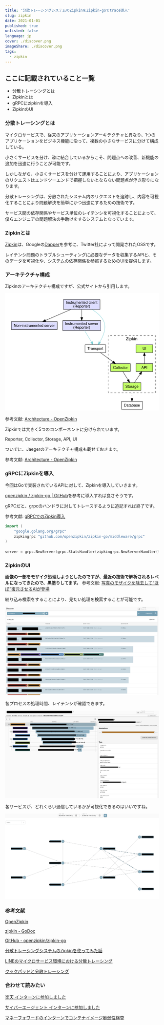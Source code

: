 ```yaml
---
title: '分散トレーシングシステムのZipkinをZipkin-goでtrace導入'
slug: zipkin
date: 2021-01-01
published: true
unlisted: false
language: jp
cover: ./discover.png
imageShare: ./discover.png
tags:
  - zipkin
---
```


## ここに記載されていること一覧

- 分散トレーシングとは
- Zipkinとは
- gRPCにzipkinを導入
- ZipkinのUI

### 分散トレーシングとは

マイクロサービスで、従来のアプリケーションアーキテクチャと異なり、1つのアプリケーションをビジネス機能に沿って、複数の小さなサービスに分けて構成している。

小さくサービスを分け、疎に結合しているからこそ、問題点への改善、新機能の追加を迅速に行うことが可能です。

しかしながら、小さくサービスを分けて運用することにより、アプリケーションのリクエストはエンドツーエンドで把握しないとならない問題点が浮き彫りになります。

分散トレーシングは、分散されたシステム内のリクエストを追跡し、内容を可視化することにより問題解決を簡単にかつ迅速にするための技術です。

サービス間の依存関係やサービス単位のレイテンシを可視化することによって、僕らエンジニアの問題解決の手助けをするシステムとなっています。

### Zipkinとは

[Zipkin](https://github.com/openzipkin/zipkin)は、Googleの[Dapper](https://static.googleusercontent.com/media/research.google.com/ja//pubs/archive/36356.pdf)を参考に、Twitter社によって開発されたOSSです。

レイテンシ問題のトラブルシューティングに必要なデータを収集するAPIと、そのデータを可視化や、システムの依存関係を参照するためのUIを提供します。

### アーキテクチャ構成

Zipkinのアーキテクチャ構成ですが、公式サイトから引用します。

![Zipkin architecture](zipkin-architecture.png)

参考文献: [Architecture - OpenZipkin](https://zipkin.io/pages/architecture.html)

Zipkinでは大きく5つのコンポーネントに分けられています。

Reporter, Collector, Storage, API, UI

ついでに、Jaegerのアーキテクチャ構成も載せておきます。

参考文献: [Architecture - OpenZipkin](https://www.jaegertracing.io/docs/1.18/architecture/)

### gRPCにZipkinを導入

今回はGoで実装されているAPIに対して、Zipkinを導入していきます。

[openzipkin / zipkin-go | GitHub](https://github.com/openzipkin/zipkin-go)を参考に導入すれば良さそうです。

gRPCだと、grpcのハンドラに対してトレースするように追記すれば終了です。

参考文献: [gRPCでのZipkin導入](https://github.com/openzipkin/zipkin-go#grpc)

```go
import (
	"google.golang.org/grpc"
	zipkingrpc "github.com/openzipkin/zipkin-go/middleware/grpc"
)

server = grpc.NewServer(grpc.StatsHandler(zipkingrpc.NewServerHandler(tracer)))
```

### ZipkinのUI

**画像の一部をモザイク処理しようとしたのですが、最近の技術で解析されるレベルになってきたので、黒塗りしてます。** 参考文献: [写真のモザイクを除去して“ほぼ”復元させるAIが登場](https://ampmedia.jp/2020/06/29/ledge-ai-93/)

絞り込み検索をすることにより、見たい処理を検索することが可能です。

![find trace](discover.png)

各プロセスの処理時間、レイテンシが確認できます。

![process latency](latency.png)

各サービスが、どれくらい通信しているかが可視化できるのはいいですね。

![Zipkin grpah](graph.png)

### 参考文献

[OpenZipkin](https://zipkin.io/)

[zipkin - GoDoc](https://godoc.org/github.com/openzipkin/zipkin-go)

[GitHub - openzipkin/zipkin-go](https://github.com/openzipkin/zipkin-go)

[分散トレーシングシステムのZipkinを使ってみた話](https://qiita.com/miya10kei/items/2532b80fcd8d19eb2e75)

[LINEのマイクロサービス環境における分散トレーシング](https://engineering.linecorp.com/ja/blog/distributed-tracing-line-microservice-environment/)

[クックパッドと分散トレーシング](https://techlife.cookpad.com/entry/2017/09/06/115710)

### 合わせて読みたい

[楽天 インターンに参加しました](https://yoshikawa.dev/rakuten-intern)

[サイバーエージェント インターンに参加しました](https://yoshikawa.dev/cyberagent-intern)

[マネーフォワードのインターンでコンテナイメージ脆弱性検査](https://yoshikawa.dev/moneyforward-intern)